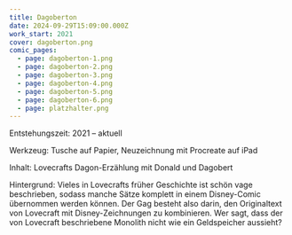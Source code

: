 ```yaml
---
title: Dagoberton
date: 2024-09-29T15:09:00.000Z
work_start: 2021
cover: dagoberton.png
comic_pages:
  - page: dagoberton-1.png
  - page: dagoberton-2.png
  - page: dagoberton-3.png
  - page: dagoberton-4.png
  - page: dagoberton-5.png
  - page: dagoberton-6.png
  - page: platzhalter.png
---
```



Entstehungszeit: 2021 – aktuell

Werkzeug: Tusche auf Papier, Neuzeichnung mit Procreate auf iPad

Inhalt: Lovecrafts Dagon-Erzählung mit Donald und Dagobert

Hintergrund: Vieles in Lovecrafts früher Geschichte ist schön vage beschrieben, sodass manche Sätze komplett in einem Disney-Comic übernommen werden können. Der Gag besteht also darin, den Originaltext von Lovecraft mit Disney-Zeichnungen zu kombinieren. Wer sagt, dass der von Lovecraft beschriebene Monolith nicht wie ein Geldspeicher aussieht?

